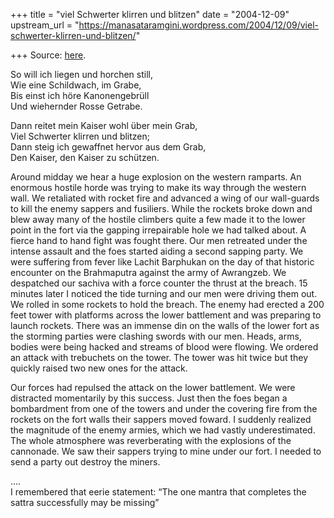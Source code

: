 +++
title = "viel Schwerter klirren und blitzen"
date = "2004-12-09"
upstream_url = "https://manasataramgini.wordpress.com/2004/12/09/viel-schwerter-klirren-und-blitzen/"

+++
Source: [here](https://manasataramgini.wordpress.com/2004/12/09/viel-schwerter-klirren-und-blitzen/).

So will ich liegen und horchen still,  
Wie eine Schildwach, im Grabe,  
Bis einst ich höre Kanonengebrüll  
Und wiehernder Rosse Getrabe.

Dann reitet mein Kaiser wohl über mein Grab,  
Viel Schwerter klirren und blitzen;  
Dann steig ich gewaffnet hervor aus dem Grab,  
Den Kaiser, den Kaiser zu schützen.

Around midday we hear a huge explosion on the western ramparts. An
enormous hostile horde was trying to make its way through the western
wall. We retaliated with rocket fire and advanced a wing of our
wall-guards to kill the enemy sappers and fusiliers. While the rockets
broke down and blew away many of the hostile climbers quite a few made
it to the lower point in the fort via the gapping irrepairable hole we
had talked about. A fierce hand to hand fight was fought there. Our men
retreated under the intense assault and the foes started aiding a second
sapping party. We were suffering from fever like Lachit Barphukan on the
day of that historic encounter on the Brahmaputra against the army of
Awrangzeb. We despatched our sachiva with a force counter the thrust at
the breach. 15 minutes later I noticed the tide turning and our men were
driving them out. We rolled in some rockets to hold the breach. The
enemy had erected a 200 feet tower with platforms across the lower
battlement and was preparing to launch rockets. There was an immense din
on the walls of the lower fort as the storming parties were clashing
swords with our men. Heads, arms, bodies were being hacked and streams
of blood were flowing. We ordered an attack with trebuchets on the
tower. The tower was hit twice but they quickly raised two new ones for
the attack.

Our forces had repulsed the attack on the lower battlement. We were
distracted momentarily by this success. Just then the foes began a
bombardment from one of the towers and under the covering fire from the
rockets on the fort walls their sappers moved foward. I suddenly
realized the magnitude of the enemy armies, which we had vastly
underestimated. The whole atmosphere was reverberating with the
explosions of the cannonade. We saw their sappers trying to mine under
our fort. I needed to send a party out destroy the miners.

….  
I remembered that eerie statement: “The one mantra that completes the
sattra successfully may be missing”

